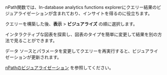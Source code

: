 nPath関数では、In-database analytics functions explorerにクエリー結果のビジュアライゼーションが含まれており、インサイトを得るのに役立ちます。

クエリーを構築した後、**表示** > **ビジュアライズ** の順に選択します。

インタラクティブな図表を探索し、図表のタイプを簡単に変更して結果を別の方法で見ることができます。

データ ソースとパラメータを変更してクエリーを再実行すると、ビジュアライゼーションが更新されます。

[nPathのビジュアライゼーション](https://docs.teradata.com/access/sources/dita/topic?dita:topicPath=uwn1695858297768.dita&utm_source=console&utm_medium=iph) を参照してください。

